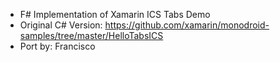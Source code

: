 - F# Implementation of Xamarin ICS Tabs Demo
- Original C# Version: https://github.com/xamarin/monodroid-samples/tree/master/HelloTabsICS
- Port by: Francisco
